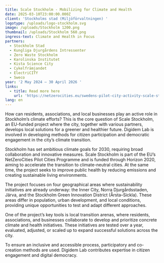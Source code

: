 ```yaml
---
title: Scale Stockholm - Mobilizing for Climate and Health
date: 2025-03-10T23:00:00.000Z
client: 'Stockholms stad (Miljöförvaltningen) '
logotype: /uploads/logo-stockholm.svg
image: /uploads/Stockholm 1200.png
thumbnail: /uploads/Stockholm 560.png
ingress-text: Climate and Health in Focus
partners:
  - Stockholm Stad
  - Kungliga Djurgårdens Intressenter
  - Zero Waste Stockholm
  - Karolinska Institutet
  - Kista Science City
  - Cykelfrämjandet
  - ElectriCITY
  - Sweco
year: '2 May 2024 – 30 April 2026 '
links:
  - title: Read more here
    url: 'https://netzerocities.eu/swedens-pilot-city-activity-scale-stockholm/'
lang: en
---
```


How can residents, associations, and local businesses play an active role in Stockholm’s climate efforts? This is the core question of Scale Stockholm, an EU-funded project where the city, together with various partners, develops local solutions for a greener and healthier future. Digidem Lab is involved in developing methods for citizen participation and democratic engagement in the city’s climate transition.

Stockholm has set ambitious climate goals for 2030, requiring broad collaboration and innovative measures. Scale Stockholm is part of the EU’s NetZeroCities Pilot Cities Programme and is funded through Horizon 2020, aiming to accelerate the transition to climate-neutral cities. At the same time, the project seeks to improve public health by reducing emissions and creating sustainable living environments.

The project focuses on four geographical areas where sustainability initiatives are already underway: the Inner City, Norra Djurgårdsstaden, Järva, and the Stockholm Green Innovation District (Årsta–Sickla). These areas differ in population, urban development, and local conditions, providing unique opportunities to test and adapt different approaches.

One of the project’s key tools is local transition arenas, where residents, associations, and businesses collaborate to develop and prioritize concrete climate and health initiatives. These initiatives are tested over a year, evaluated, adjusted, or scaled up to expand successful solutions across the city.

To ensure an inclusive and accessible process, participatory and co-creation methods are used. Digidem Lab contributes expertise in citizen engagement and digital democracy.
